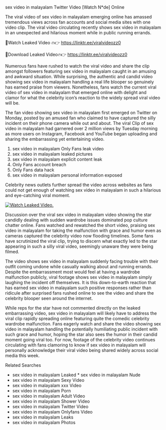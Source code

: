 ﻿sex video in malayalam Twitter Video [Watch N*de] Online

The viral video of ﻿sex video in malayalam emerging online has amassed tremendous views across fan accounts and social media sites with one video clip. The viral video circulating recently shows ﻿sex video in malayalam in an unexpected and hilarious moment while in public running errands. 

🔴Watch Leaked Video 🔥👉  https://linktr.ee/viralvideozz0 

🔴Download Leaked Video🔥👉  https://linktr.ee/viralvideozz0 

Numerous fans have rushed to watch the viral video and share the clip amongst followers featuring ﻿sex video in malayalam caught in an amusing and awkward situation. While surprising, the authentic and candid video showing ﻿sex video in malayalam handling a real life blooper so genuinely has earned praise from viewers. Nonetheless, fans watch the current viral video of ﻿sex video in malayalam that emerged online with delight and clamor for what the celebrity icon’s reaction to the widely spread viral video will be.

The fan video showing ﻿sex video in malayalam first emerged on Twitter on Monday, posted by an amused fan who claimed to have captured the silly incident on their phone camera while out and about. The viral Clip of ﻿sex video in malayalam had garnered over 2 million views by Tuesday morning as more users on Instagram, Facebook and YouTube began uploading and sharing the embarrassing yet entertaining video. 

1. ﻿sex video in malayalam Only Fans leak video
2. ﻿sex video in malayalam leaked pictures
3. ﻿sex video in malayalam explicit content leak
4. Only Fans account breach
5. Only Fans data hack
6. ﻿sex video in malayalam personal information exposed

Celebrity news outlets further spread the video across websites as fans could not get enough of watching ﻿sex video in malayalam in such a hilarious and eye-catching viral moment. 

[![Watch Leaked Video.](https://miro.medium.com/v2/resize:fit:828/format:webp/1*cilzJN44JGOrTw9NJCrNHA.gif "Watch Leaked Video")](https://linktr.ee/viralvideozz0)

Discussion over the viral ﻿sex video in malayalam video showing the star candidly dealing with sudden wardrobe issues dominated pop culture chatter online. Fans watched and rewatched the short video, praising ﻿sex video in malayalam for taking the malfunction with grace and humor even as cameras captured the celebrity video now flooding timelines. Some fans have scrutinized the viral clip, trying to discern what exactly led to the star appearing in such a silly viral video, seemingly unaware they were being filmed.

The video shows ﻿sex video in malayalam suddenly facing trouble with their outfit coming undone while casually walking about and running errands. Despite the embarrassment most would feel at having a wardrobe malfunction publicly, viral footage shows ﻿sex video in malayalam simply laughing the incident off themselves. It is this down-to-earth reaction that has earned ﻿sex video in malayalam such positive responses rather than ridicule after surprised fans rushed online to see the video and share the celebrity blooper seen around the internet.  

While reps for the star have not commented directly on the leaked embarrassing video, ﻿sex video in malayalam will likely have to address the viral clip rapidly spreading online featuring quite the comedic celebrity wardrobe malfunction. Fans eagerly watch and share the video showing ﻿sex video in malayalam handling the potentially humiliating public incident with such grace and humor, hoping the star also sees the humor in their candid moment going viral too. For now, footage of the celebrity video continues circulating with fans clamoring to know if ﻿sex video in malayalam will personally acknowledge their viral video being shared widely across social media this week.

Related Searches
* ﻿sex video in malayalam Leaked
﻿* sex video in malayalam Nude
* ﻿sex video in malayalam Sexy Video
* ﻿sex video in malayalam xxx Video
* ﻿sex video in malayalam Porn
* ﻿sex video in malayalam Adult Video
* ﻿sex video in malayalam Shower Video
* ﻿sex video in malayalam Twitter Video
* ﻿sex video in malayalam Onlyfans Video
* ﻿sex video in malayalam Leaks
* ﻿sex video in malayalam Photos